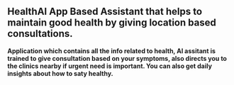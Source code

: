﻿## HealthAI App Based Assistant that helps to maintain good health by giving location based consultations.

 **Application which contains all the info related to health, AI assitant is trained to give consultation based on your symptoms, also directs you to the clinics nearby if urgent need is important. You can also get daily insights about how to saty healthy.**
 
 

